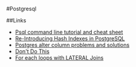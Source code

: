 #Postgresql

##Links

* [Psql command line tutorial and cheat sheet](https://tomcam.github.io/postgres/)
* [Re-Introducing Hash Indexes in PostgreSQL](https://hakibenita.com/postgresql-hash-index)
* [Postgres alter column problems and solutions](https://www.endpoint.com/blog/2012/11/09/postgres-alter-column-problems-and)
* [Don't Do This](https://wiki.postgresql.org/wiki/Don't_Do_This)
* [For each loops with LATERAL Joins](https://sqlfordevs.io/for-each-loop-lateral-join)
